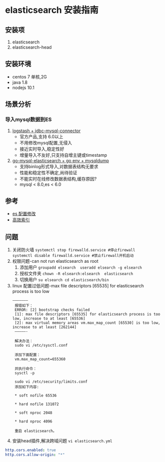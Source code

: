 # elasticsearch 安装指南
## 安装项
1. elasticsearch
2. elasticsearch-head 
## 安装环境
- centos 7 单核,2G
- java 1.8
- nodejs 10.1
## 场景分析
### 导入mysql数据到ES
1. [logstash + jdbc-mysql-connector](https://segmentfault.com/a/1190000014387486)
    * 官方产品,支持 6.0以上
    * 不用修改mysql配置,无侵入
    * 接近实时导入,稳定性好
    * 增量导入不友好,只支持自增主键或timestamp
2. [go-mysql-elasticsearch + go env + mysqldump](https://github.com/siddontang/go-mysql-elasticsearch)
    * 支持binlog形式导入,对数据表结构无要求
    * 性能和稳定性不确定,尚待验证
    * 不能实时在线修改数据表结构,缓存原因?
    * mysql < 8.0,es < 6.0
## 参考
- [es 配置修改](http://www.cnblogs.com/ljhdo/p/4959412.html)
- [高效索引](https://blog.csdn.net/cyony/article/details/65437708)
## 问题
1. 关闭防火墙
   `systemctl stop firewalld.service #停止firewall`  
   `systemctl disable firewalld.service #禁止firewall开机启动`
2. 权限问题-can not run elasticsearch as root
    1. 添加用户 `groupadd elsearch  useradd elsearch -g elsearch`
    2. 授权文件夹 `chown -R elsearch:elsearch  elasticsearch`
    3. 切换用户 `su elsearch cd elasticsearch/bin`
3. linux 配置过低问题-max file descriptors [65535] for elasticsearch process is too low
   ```
   ——————–
    报错如下：
    ERROR: [2] bootstrap checks failed
    [1]: max file descriptors [65535] for elasticsearch process is too low, increase to at least [65536]
    [2]: max virtual memory areas vm.max_map_count [65530] is too low, increase to at least [262144]
    —————-

    解决办法：
    sudo vi /etc/sysctl.conf

    添加下面配置：
    vm.max_map_count=655360 

    并执行命令：
    sysctl -p

    sudo vi /etc/security/limits.conf
    添加如下内容:

    * soft nofile 65536

    * hard nofile 131072

    * soft nproc 2048

    * hard nproc 4096

    重启 elasticsearch。
   ```
4. 安装head插件,解决跨域问题
`vi elasticsearch.yml`
``` yaml
http.cors.enabled: true
http.cors.allow-origin: "*"
```
